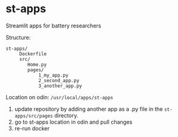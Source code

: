 # st-apps

Streamlit apps for battery researchers

Structure:

```shell
st-apps/
     Dockerfile
     src/
        Home.py
        pages/
            1_my_app.py
            2_second_app.py
            3_another_app.py
```

Location on odin: `/usr/local/apps/st-apps`

1. update repository by adding another app as a .py file in the `st-apps/src/pages` directory.
2. go to st-apps location in odin and pull changes
3. re-run docker

